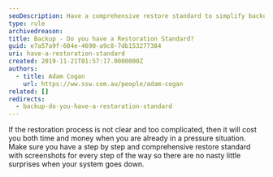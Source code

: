 ```yaml
---
seoDescription: Have a comprehensive restore standard to simplify backup and restoration processes, ensuring a smooth recovery from system failures.
type: rule
archivedreason:
title: Backup - Do you have a Restoration Standard?
guid: e7a57a9f-604e-4690-a9c8-7db153277384
uri: have-a-restoration-standard
created: 2019-11-21T01:57:17.0000000Z
authors:
  - title: Adam Cogan
    url: https://ww.ssw.com.au/people/adam-cogan
related: []
redirects:
  - backup-do-you-have-a-restoration-standard
---
```


If the restoration process is not clear and too complicated, then it will cost you both time and money when you are already in a pressure situation. Make sure you have a step by step and comprehensive restore standard with screenshots for every step of the way so there are no nasty little surprises when your system goes down.

<!--endintro-->
